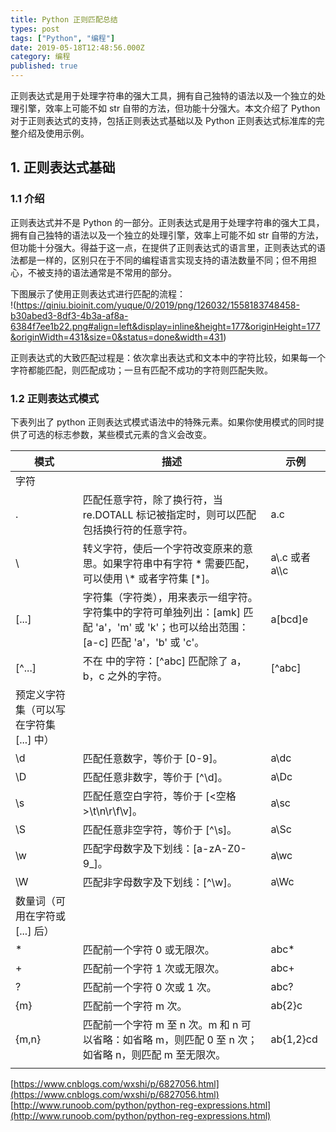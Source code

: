 ```yaml
---
title: Python 正则匹配总结
types: post
tags: ["Python", "编程"]
date: 2019-05-18T12:48:56.000Z
category: 编程
published: true
---
```


正则表达式是用于处理字符串的强大工具，拥有自己独特的语法以及一个独立的处理引擎，效率上可能不如 str 自带的方法，但功能十分强大。本文介绍了 Python 对于正则表达式的支持，包括正则表达式基础以及 Python 正则表达式标准库的完整介绍及使用示例。

<a name="c87a4eca"></a>
## 1. 正则表达式基础

<a name="a10b22c5"></a>
### 1.1 介绍

正则表达式并不是 Python 的一部分。正则表达式是用于处理字符串的强大工具，拥有自己独特的语法以及一个独立的处理引擎，效率上可能不如 str 自带的方法，但功能十分强大。得益于这一点，在提供了正则表达式的语言里，正则表达式的语法都是一样的，区别只在于不同的编程语言实现支持的语法数量不同；但不用担心，不被支持的语法通常是不常用的部分。

下图展示了使用正则表达式进行匹配的流程：<br />!(https://qiniu.bioinit.com/yuque/0/2019/png/126032/1558183748458-b30abed3-8df3-4b3a-af8a-6384f7ee1b22.png#align=left&display=inline&height=177&originHeight=177&originWidth=431&size=0&status=done&width=431)

正则表达式的大致匹配过程是：依次拿出表达式和文本中的字符比较，如果每一个字符都能匹配，则匹配成功；一旦有匹配不成功的字符则匹配失败。

<a name="6032a005"></a>
### 1.2 正则表达式模式

下表列出了 python 正则表达式模式语法中的特殊元素。如果你使用模式的同时提供了可选的标志参数，某些模式元素的含义会改变。

| 模式 | 描述 | 示例 |
| --- | --- | --- |
| 字符 |  |  |
| . | 匹配任意字符，除了换行符，当 re.DOTALL 标记被指定时，则可以匹配包括换行符的任意字符。 | a.c |
| \\ | 转义字符，使后一个字符改变原来的意思。如果字符串中有字符 * 需要匹配，可以使用 \\* 或者字符集 [*]。 | a\\.c 或者 a\\\\c |
| [...] | 字符集（字符类），用来表示一组字符。字符集中的字符可单独列出：[amk] 匹配 'a'，'m' 或 'k'；也可以给出范围：[a-c] 匹配 'a'，'b' 或 'c'。 | a[bcd]e |
| [^...] | 不在  中的字符：[^abc] 匹配除了 a，b，c 之外的字符。 | [^abc] |
| 预定义字符集（可以写在字符集 [...] 中） |  |  |
| \\d | 匹配任意数字，等价于 [0-9]。 | a\\dc |
| \\D | 匹配任意非数字，等价于 [^\\d]。 | a\\Dc |
| \\s | 匹配任意空白字符，等价于 [<空格>\\t\\n\\r\\f\\v]。 | a\\sc |
| \\S | 匹配任意非空字符，等价于 [^\\s]。 | a\\Sc |
| \\w | 匹配字母数字及下划线：[a-zA-Z0-9_]。 | a\\wc |
| \\W | 匹配非字母数字及下划线：[^\\w]。 | a\\Wc |
| 数量词（可用在字符或 [...] 后） |  |  |
| * | 匹配前一个字符 0 或无限次。 | abc* |
| + | 匹配前一个字符 1 次或无限次。 | abc+ |
| ? | 匹配前一个字符 0 次或 1 次。 | abc? |
| {m} | 匹配前一个字符 m 次。 | ab{2}c |
| {m,n} | 匹配前一个字符 m 至 n 次。m 和 n 可以省略：如省略 m，则匹配 0 至 n 次；如省略 n，则匹配 m 至无限次。 | ab{1,2}cd |
|  |  |  |


[https://www.cnblogs.com/wxshi/p/6827056.html](https://www.cnblogs.com/wxshi/p/6827056.html)<br />[http://www.runoob.com/python/python-reg-expressions.html](http://www.runoob.com/python/python-reg-expressions.html)
